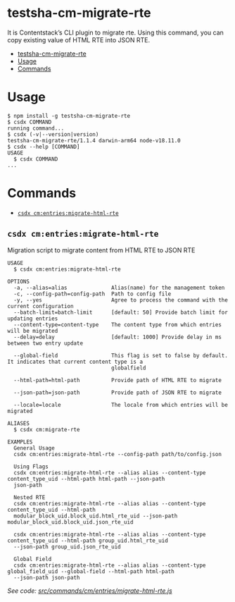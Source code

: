 # testsha-cm-migrate-rte

It is Contentstack’s CLI plugin to migrate rte. Using this command, you can copy existing value of HTML RTE into JSON RTE.

<!-- toc -->
* [testsha-cm-migrate-rte](#testsha-cm-migrate-rte)
* [Usage](#usage)
* [Commands](#commands)
<!-- tocstop -->

# Usage

<!-- usage -->
```sh-session
$ npm install -g testsha-cm-migrate-rte
$ csdx COMMAND
running command...
$ csdx (-v|--version|version)
testsha-cm-migrate-rte/1.1.4 darwin-arm64 node-v18.11.0
$ csdx --help [COMMAND]
USAGE
  $ csdx COMMAND
...
```
<!-- usagestop -->

# Commands

<!-- commands -->
* [`csdx cm:entries:migrate-html-rte`](#csdx-cmentriesmigrate-html-rte)

## `csdx cm:entries:migrate-html-rte`

Migration script to migrate content from HTML RTE to JSON RTE

```
USAGE
  $ csdx cm:entries:migrate-html-rte

OPTIONS
  -a, --alias=alias              Alias(name) for the management token
  -c, --config-path=config-path  Path to config file
  -y, --yes                      Agree to process the command with the current configuration
  --batch-limit=batch-limit      [default: 50] Provide batch limit for updating entries
  --content-type=content-type    The content type from which entries will be migrated
  --delay=delay                  [default: 1000] Provide delay in ms between two entry update

  --global-field                 This flag is set to false by default. It indicates that current content type is a
                                 globalfield

  --html-path=html-path          Provide path of HTML RTE to migrate

  --json-path=json-path          Provide path of JSON RTE to migrate

  --locale=locale                The locale from which entries will be migrated

ALIASES
  $ csdx cm:migrate-rte

EXAMPLES
  General Usage
  csdx cm:entries:migrate-html-rte --config-path path/to/config.json

  Using Flags
  csdx cm:entries:migrate-html-rte --alias alias --content-type content_type_uid --html-path html-path --json-path 
  json-path

  Nested RTE
  csdx cm:entries:migrate-html-rte --alias alias --content-type content_type_uid --html-path 
  modular_block_uid.block_uid.html_rte_uid --json-path modular_block_uid.block_uid.json_rte_uid

  csdx cm:entries:migrate-html-rte --alias alias --content-type content_type_uid --html-path group_uid.html_rte_uid 
  --json-path group_uid.json_rte_uid

  Global Field
  csdx cm:entries:migrate-html-rte --alias alias --content-type global_field_uid --global-field --html-path html-path 
  --json-path json-path
```

_See code: [src/commands/cm/entries/migrate-html-rte.js](https://github.com/contentstack/cli/blob/main/packages/contentstack-migrate-rte/src/commands/cm/entries/migrate-html-rte.js)_
<!-- commandsstop -->

